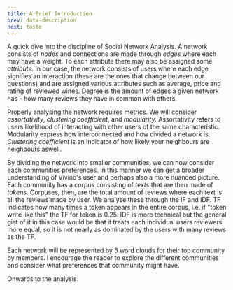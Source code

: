 ```yaml
---
title: A Brief Introduction
prev: data-description
next: taste
---
```


A quick dive into the discipline of Social Network Analysis. A network consists of _nodes_ and connections are made through _edges_ where each may have a weight. To each attribute there may also be assigned some _attribute_. In our case, the network consists of users where each edge signifies an interaction (these are the ones that change between our questions) and are assigned various attributes such as average, price and rating of reviewed wines. Degree is the amount of edges a given network has - how many reviews they have in common with others.

Properly analysing the network requires metrics. We will consider _assortativity_, _clustering coefficient_, and _modularity_. Assortativity refers to users likelihood of interacting with other users of the same characteristic. Modularity express how interconnected and how divided a network is. _Clustering coefficient_ is an indicator of how likely your neighbours are neighbours aswell. 

By dividing the network into smaller communities, we can now consider each communities preferences. In this manner we can get a broader understanding of Vivino's user and perhaps also a more nuanced picture. Each community has a _corpus_ consisting of _texts_ that are then made of _tokens_. Corpuses, then, are the total amount of reviews where each text is all the reviews made by user. We analyse these through the IF and IDF. TF indicates how many times a token appears in the entire corpus, i.e. if "token write like this" the TF for token is 0.25. IDF is more technical but the general gist of it in this case would be that it treats each individual users reviewers more equal, so it is not nearly as dominated by the users with many reviews as the TF.

Each network will be represented by 5 word clouds for their top community by members. I encourage the reader to explore the different communities and consider what preferences that community might have.

Onwards to the analysis.